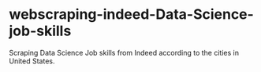 # webscraping-indeed-Data-Science-job-skills

Scraping Data Science Job skills from Indeed according to the cities in United States.
